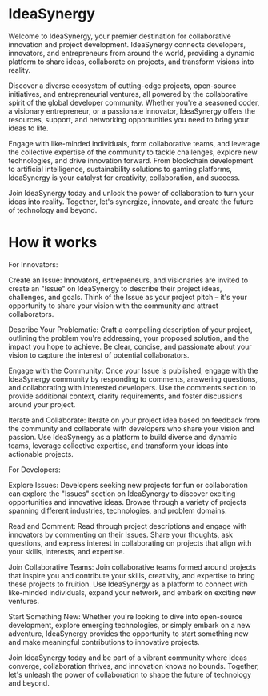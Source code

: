 # IdeaSynergy

Welcome to IdeaSynergy, your premier destination for collaborative innovation and project development. IdeaSynergy connects developers, innovators, and entrepreneurs from around the world, providing a dynamic platform to share ideas, collaborate on projects, and transform visions into reality.

Discover a diverse ecosystem of cutting-edge projects, open-source initiatives, and entrepreneurial ventures, all powered by the collaborative spirit of the global developer community. Whether you're a seasoned coder, a visionary entrepreneur, or a passionate innovator, IdeaSynergy offers the resources, support, and networking opportunities you need to bring your ideas to life.

Engage with like-minded individuals, form collaborative teams, and leverage the collective expertise of the community to tackle challenges, explore new technologies, and drive innovation forward. From blockchain development to artificial intelligence, sustainability solutions to gaming platforms, IdeaSynergy is your catalyst for creativity, collaboration, and success.

Join IdeaSynergy today and unlock the power of collaboration to turn your ideas into reality. Together, let's synergize, innovate, and create the future of technology and beyond.

# How it works

For Innovators:

Create an Issue:
Innovators, entrepreneurs, and visionaries are invited to create an "Issue" on IdeaSynergy to describe their project ideas, challenges, and goals. Think of the Issue as your project pitch – it's your opportunity to share your vision with the community and attract collaborators.

Describe Your Problematic:
Craft a compelling description of your project, outlining the problem you're addressing, your proposed solution, and the impact you hope to achieve. Be clear, concise, and passionate about your vision to capture the interest of potential collaborators.

Engage with the Community:
Once your Issue is published, engage with the IdeaSynergy community by responding to comments, answering questions, and collaborating with interested developers. Use the comments section to provide additional context, clarify requirements, and foster discussions around your project.

Iterate and Collaborate:
Iterate on your project idea based on feedback from the community and collaborate with developers who share your vision and passion. Use IdeaSynergy as a platform to build diverse and dynamic teams, leverage collective expertise, and transform your ideas into actionable projects.

For Developers:

Explore Issues:
Developers seeking new projects for fun or collaboration can explore the "Issues" section on IdeaSynergy to discover exciting opportunities and innovative ideas. Browse through a variety of projects spanning different industries, technologies, and problem domains.

Read and Comment:
Read through project descriptions and engage with innovators by commenting on their Issues. Share your thoughts, ask questions, and express interest in collaborating on projects that align with your skills, interests, and expertise.

Join Collaborative Teams:
Join collaborative teams formed around projects that inspire you and contribute your skills, creativity, and expertise to bring these projects to fruition. Use IdeaSynergy as a platform to connect with like-minded individuals, expand your network, and embark on exciting new ventures.

Start Something New:
Whether you're looking to dive into open-source development, explore emerging technologies, or simply embark on a new adventure, IdeaSynergy provides the opportunity to start something new and make meaningful contributions to innovative projects.

Join IdeaSynergy today and be part of a vibrant community where ideas converge, collaboration thrives, and innovation knows no bounds. Together, let's unleash the power of collaboration to shape the future of technology and beyond.

